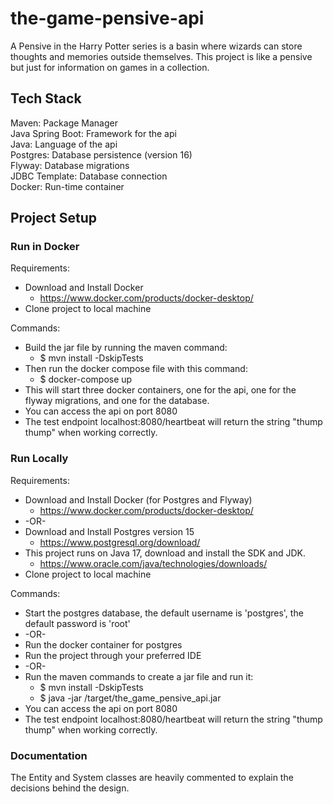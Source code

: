# the-game-pensive-api
A Pensive in the Harry Potter series is a basin where wizards can store thoughts and memories outside themselves.
This project is like a pensive but just for information on games in a collection.

## Tech Stack
Maven: Package Manager <br>
Java Spring Boot: Framework for the api <br>
Java: Language of the api <br>
Postgres: Database persistence (version 16) <br>
Flyway: Database migrations <br>
JDBC Template: Database connection <br>
Docker: Run-time container

## Project Setup
### Run in Docker
Requirements: 
- Download and Install Docker
  - https://www.docker.com/products/docker-desktop/
- Clone project to local machine

Commands:
- Build the jar file by running the maven command: 
  - $ mvn install -DskipTests
- Then run the docker compose file with this command:
  - $ docker-compose up
- This will start three docker containers, one for the api, one for the flyway migrations, and one for the database.
- You can access the api on port 8080
- The test endpoint localhost:8080/heartbeat will return the string "thump thump" when working correctly.

### Run Locally
Requirements:
- Download and Install Docker (for Postgres and Flyway)
    - https://www.docker.com/products/docker-desktop/
- -OR-
- Download and Install Postgres version 15
  - https://www.postgresql.org/download/
- This project runs on Java 17, download and install the SDK and JDK.
  - https://www.oracle.com/java/technologies/downloads/
- Clone project to local machine

Commands:
- Start the postgres database, the default username is 'postgres', the default password is 'root'
- -OR- 
- Run the docker container for postgres
- Run the project through your preferred IDE
- -OR-
- Run the maven commands to create a jar file and run it:
  - $ mvn install -DskipTests
  - $ java -jar /target/the_game_pensive_api.jar
- You can access the api on port 8080
- The test endpoint localhost:8080/heartbeat will return the string "thump thump" when working correctly.

### Documentation
The Entity and System classes are heavily commented to explain the decisions behind the design.
